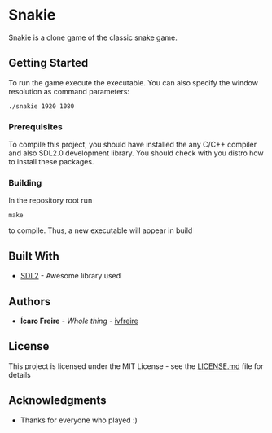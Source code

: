 # Snakie

Snakie is a clone game of the classic snake game.

## Getting Started

To run the game execute the executable. You can also specify the window resolution as command parameters:
```
./snakie 1920 1080
```

### Prerequisites

To compile this project, you should have installed the any C/C++ compiler and also SDL2.0 development library. You should check with you distro how to install these packages.

### Building

In the repository root run

```
make
```

to compile. Thus, a new executable will appear in build

## Built With

* [SDL2](https://www.libsdl.org/) - Awesome library used 

## Authors

* **Ícaro Freire** - *Whole thing* - [ivfreire](https://github.com/ivfrere)

## License

This project is licensed under the MIT License - see the [LICENSE.md](LICENSE.md) file for details

## Acknowledgments

* Thanks for everyone who played :)
